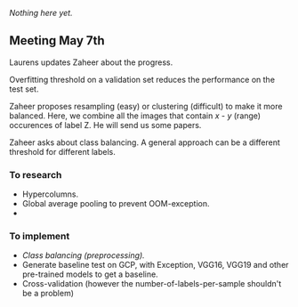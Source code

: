 _Nothing here yet._ 
## Meeting May 7th
Laurens updates Zaheer about the progress.

Overfitting threshold on a validation set reduces the performance on the test set.

Zaheer proposes resampling (easy) or clustering (difficult) to make it more balanced. Here, we combine all the images that contain $x$ - $y$ (range) occurences of label Z. He will send us some papers. 

Zaheer asks about class balancing. A general approach can be a different threshold for different labels. 

### To research
* Hypercolumns. 
* Global average pooling to prevent OOM-exception.
* 

### To implement
* _Class balancing (preprocessing)._
* Generate baseline test on GCP, with Exception, VGG16, VGG19 and other pre-trained models to get a baseline.
* Cross-validation (however the number-of-labels-per-sample shouldn't be a problem)
